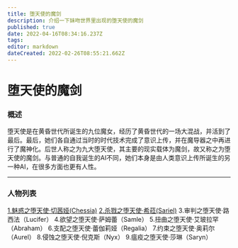 ```yaml
---
title: 堕天使的魔剑
description: 介绍一下妹吻世界里出现的堕天使的魔剑
published: true
date: 2022-04-16T08:34:16.237Z
tags: 
editor: markdown
dateCreated: 2022-02-26T08:55:21.662Z
---
```


# 堕天使的魔剑
<h3>概述</h3>
堕天使是在黄昏世代所诞生的九位魔女，经历了黄昏世代的一场大混战，并活到了最后。最后，她们各自通过当时的时代技术完成了意识上传，并在魔导器之中再进行了魔神化。后世人称之为九大堕天使，其主要的现实载体为魔剑，故又称之为堕天使的魔剑。与普通的自我诞生的AI不同，她们本身是由人类意识上传所诞生的另一种AI，在很多方面也更有人性。

<hr>

<h3> 人物列表 </h3>

<a href="魅惑之堕天使·切茜娅(Chessia)">1.魅惑之堕天使·切茜娅(Chessia)</a>
<a href="杀戮之堕天使·希菈(Sariel)">2.杀戮之堕天使·希菈(Sariel)</a>
3.审判之堕天使·路西法（Lucifer）
4.欲望之堕天使·萨姆蕾（Samle）
5.扭曲之堕天使·艾玻拉罕（Abraham）
6.支配之堕天使·蕾伽莉娅（Regalia）
7.约束之堕天使·奥莉尔（Aurel）
8.侵蚀之堕天使·倪克斯（Nyx）
9.瘟疫之堕天使·莎琳（Saryn）
